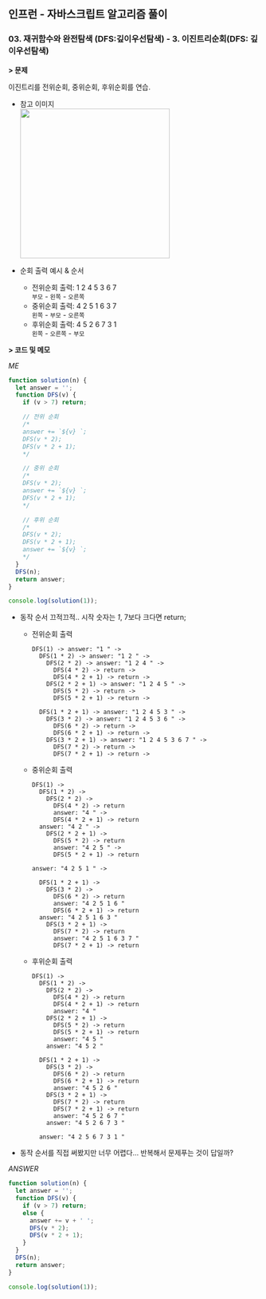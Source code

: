 ## 인프런 - 자바스크립트 알고리즘 풀이

### **03.** 재귀함수와 완전탐색 (DFS:깊이우선탐색) - 3. 이진트리순회(DFS: 깊이우선탐색)

**> 문제**

이진트리를 전위순회, 중위순회, 후위순회를 연습.

- 참고 이미지  
  <img src="https://user-images.githubusercontent.com/33610315/124238852-086c8e80-db54-11eb-99b7-75c96d00c91a.png" width=300/>

- 순회 출력 예시 & 순서
  - 전위순회 출력: 1 2 4 5 3 6 7  
    `부모` - `왼쪽` - `오른쪽`
  - 중위순회 출력: 4 2 5 1 6 3 7  
    `왼쪽` - `부모` - `오른쪽`
  - 후위순회 출력: 4 5 2 6 7 3 1  
    `왼쪽` - `오른쪽` - `부모`

**> 코드 및 메모**

_ME_

```js
function solution(n) {
  let answer = '';
  function DFS(v) {
    if (v > 7) return;

    // 전위 순회
    /*
    answer += `${v} `;
    DFS(v * 2);
    DFS(v * 2 + 1);
    */

    // 중위 순회
    /*
    DFS(v * 2);
    answer += `${v} `;
    DFS(v * 2 + 1);
    */

    // 후위 순회
    /*
    DFS(v * 2);
    DFS(v * 2 + 1);
    answer += `${v} `;
    */
  }
  DFS(n);
  return answer;
}

console.log(solution(1));
```

- 동작 순서 끄적끄적..
  시작 숫자는 _1_, 7보다 크다면 return;

  - 전위순회 출력

    ```
    DFS(1) -> answer: "1 " ->
      DFS(1 * 2) -> answer: "1 2 " ->
        DFS(2 * 2) -> answer: "1 2 4 " ->
          DFS(4 * 2) -> return ->
          DFS(4 * 2 + 1) -> return ->
        DFS(2 * 2 + 1) -> answer: "1 2 4 5 " ->
          DFS(5 * 2) -> return ->
          DFS(5 * 2 + 1) -> return ->

      DFS(1 * 2 + 1) -> answer: "1 2 4 5 3 " ->
        DFS(3 * 2) -> answer: "1 2 4 5 3 6 " ->
          DFS(6 * 2) -> return ->
          DFS(6 * 2 + 1) -> return ->
        DFS(3 * 2 + 1) -> answer: "1 2 4 5 3 6 7 " ->
          DFS(7 * 2) -> return ->
          DFS(7 * 2 + 1) -> return ->
    ```

  - 중위순회 출력

    ```
    DFS(1) ->
      DFS(1 * 2) ->
        DFS(2 * 2) ->
          DFS(4 * 2) -> return
          answer: "4 " ->
          DFS(4 * 2 + 1) -> return
      answer: "4 2 " ->
        DFS(2 * 2 + 1) ->
          DFS(5 * 2) -> return
          answer: "4 2 5 " ->
          DFS(5 * 2 + 1) -> return

    answer: "4 2 5 1 " ->

      DFS(1 * 2 + 1) ->
        DFS(3 * 2) ->
          DFS(6 * 2) -> return
          answer: "4 2 5 1 6 "
          DFS(6 * 2 + 1) -> return
      answer: "4 2 5 1 6 3 "
        DFS(3 * 2 + 1) ->
          DFS(7 * 2) -> return
          answer: "4 2 5 1 6 3 7 "
          DFS(7 * 2 + 1) -> return
    ```

  - 후위순회 출력

    ```
    DFS(1) ->
      DFS(1 * 2) ->
        DFS(2 * 2) ->
          DFS(4 * 2) -> return
          DFS(4 * 2 + 1) -> return
          answer: "4 "
        DFS(2 * 2 + 1) ->
          DFS(5 * 2) -> return
          DFS(5 * 2 + 1) -> return
          answer: "4 5 "
        answer: "4 5 2 "

      DFS(1 * 2 + 1) ->
        DFS(3 * 2) ->
          DFS(6 * 2) -> return
          DFS(6 * 2 + 1) -> return
          answer: "4 5 2 6 "
        DFS(3 * 2 + 1) ->
          DFS(7 * 2) -> return
          DFS(7 * 2 + 1) -> return
          answer: "4 5 2 6 7 "
        answer: "4 5 2 6 7 3 "

      answer: "4 2 5 6 7 3 1 "
    ```

- 동작 순서를 직접 써봤지만 너무 어렵다... 반복해서 문제푸는 것이 답일까?

_ANSWER_

```js
function solution(n) {
  let answer = '';
  function DFS(v) {
    if (v > 7) return;
    else {
      answer += v + ' ';
      DFS(v * 2);
      DFS(v * 2 + 1);
    }
  }
  DFS(n);
  return answer;
}

console.log(solution(1));
```
